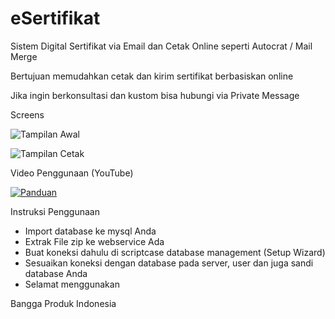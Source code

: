 # eSertifikat
Sistem Digital Sertifikat via Email dan Cetak Online seperti Autocrat / Mail Merge

Bertujuan memudahkan cetak dan kirim sertifikat berbasiskan online

Jika ingin berkonsultasi dan kustom bisa hubungi via Private Message

Screens

![Tampilan Awal](https://raw.githubusercontent.com/jaisyullah/eSertifikat/master/Screenshot%201.png)

![Tampilan Cetak](https://raw.githubusercontent.com/jaisyullah/eSertifikat/master/Screenshot%202.png)

Video Penggunaan (YouTube)

[![Panduan](https://i9.ytimg.com/vi/PVAMdXBvIys/maxresdefault.jpg?time=1590924763267&sqp=CLiqzvYF&rs=AOn4CLBxPVigzlRFV6XDMVr_aEQVyx43Gw)](https://www.youtube.com/watch?v=PVAMdXBvIys "Video YouTube")

Instruksi Penggunaan

- Import database ke mysql Anda
- Extrak File zip ke webservice Ada
- Buat koneksi dahulu di scriptcase database management (Setup Wizard)
- Sesuaikan koneksi dengan database pada server, user dan juga sandi database Anda
- Selamat menggunakan

Bangga Produk Indonesia
